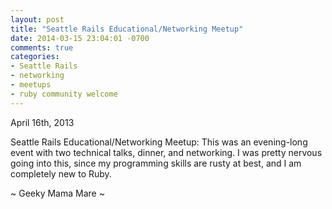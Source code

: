 ```yaml
---
layout: post
title: "Seattle Rails Educational/Networking Meetup"
date: 2014-03-15 23:04:01 -0700
comments: true
categories:
- Seattle Rails
- networking
- meetups
- ruby community welcome
---
```

April 16th, 2013

Seattle Rails Educational/Networking Meetup:  This was an evening-long event with two technical talks, dinner, and networking.  I was pretty nervous going into this, since my programming skills are rusty at best, and I am completely new to Ruby.

~ Geeky Mama Mare ~
